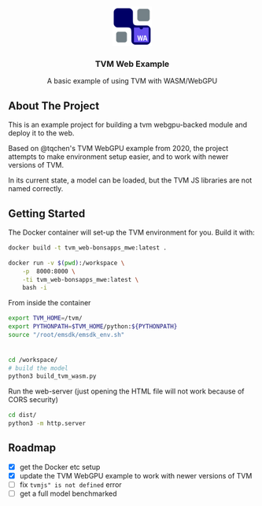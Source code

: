 <a name="readme-top"></a>

<!-- PROJECT LOGO -->
<br />
<div align="center">
  <a href="https://github.com/othneildrew/Best-README-Template">
    <img src="images/logo.png" alt="Logo" width="80" height="80">
  </a>

  <h3 align="center">TVM Web Example</h3>

  <p align="center">
    A basic example of using TVM with WASM/WebGPU
    <br />
  </p>
</div>


<!-- ABOUT THE PROJECT -->
## About The Project

This is an example project for building a tvm webgpu-backed module and deploy it to the web.

Based on @tqchen's TVM WebGPU example from 2020, the project attempts to make environment setup easier, and to work with newer versions of TVM.

In its current state, a model can be loaded, but the TVM JS libraries are not named correctly.

<!-- GETTING STARTED -->
## Getting Started

The Docker container will set-up the TVM environment for you.
Build it with:

``` sh
docker build -t tvm_web-bonsapps_mwe:latest .
```


``` sh
docker run -v $(pwd):/workspace \
    -p  8000:8000 \
    -ti tvm_web-bonsapps_mwe:latest \
    bash -i

```

From inside the container
``` sh
export TVM_HOME=/tvm/
export PYTHONPATH=$TVM_HOME/python:${PYTHONPATH}
source "/root/emsdk/emsdk_env.sh"


cd /workspace/
# build the model
python3 build_tvm_wasm.py

```

Run the web-server (just opening the HTML file will not work because of CORS security)
``` sh
cd dist/
python3 -m http.server
```

<!-- ROADMAP -->
## Roadmap
- [x] get the Docker etc setup
- [x] update the TVM WebGPU example to work with newer versions of TVM
- [ ] fix `tvmjs" is not defined` error
- [ ] get a full model benchmarked
